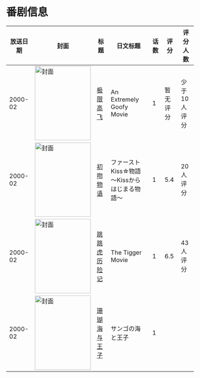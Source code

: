 # 番剧信息

|放送日期|封面|标题|日文标题|话数|评分|评分人数|
|---|---|---|---|---|---|---|
|2000-02|<img src="//lain.bgm.tv/pic/cover/c/11/89/112705_D9oJm.jpg" alt="封面" style="width:150px;height:200px;object-fit:cover;">|[极限高飞](https://bangumi.tv/subject/112705)|An Extremely Goofy Movie|1|暂无评分|少于10人评分|
|2000-02|<img src="//lain.bgm.tv/pic/cover/c/f5/3c/87616_3PkTE.jpg" alt="封面" style="width:150px;height:200px;object-fit:cover;">|[初吻物语](https://bangumi.tv/subject/87616)|ファーストKiss☆物語 ～Kissからはじまる物語～|1|5.4|20人评分|
|2000-02|<img src="/img/no_icon_subject.png" alt="封面" style="width:150px;height:200px;object-fit:cover;">|[跳跳虎历险记](https://bangumi.tv/subject/75902)|The Tigger Movie|1|6.5|43人评分|
|2000-02|<img src="//lain.bgm.tv/pic/cover/c/fb/f0/489691_ot5rK.jpg" alt="封面" style="width:150px;height:200px;object-fit:cover;">|[珊瑚海与王子](https://bangumi.tv/subject/489691)|サンゴの海と王子|1|||
